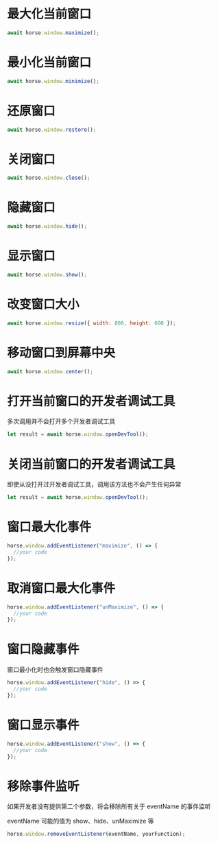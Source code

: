 # 最大化当前窗口

```javascript
await horse.window.maximize();
```

# 最小化当前窗口

```javascript
await horse.window.minimize();
```

# 还原窗口

```javascript
await horse.window.restore();
```

# 关闭窗口

```javascript
await horse.window.close();
```

# 隐藏窗口

```javascript
await horse.window.hide();
```

# 显示窗口

```javascript
await horse.window.show();
```

# 改变窗口大小

```javascript
await horse.window.resize({ width: 800, height: 600 });
```

# 移动窗口到屏幕中央

```javascript
await horse.window.center();
```

# 打开当前窗口的开发者调试工具

多次调用并不会打开多个开发者调试工具

```javascript
let result = await horse.window.openDevTool();
```

# 关闭当前窗口的开发者调试工具

即使从没打开过开发者调试工具，调用该方法也不会产生任何异常

```javascript
let result = await horse.window.openDevTool();
```

# 窗口最大化事件

```javascript
horse.window.addEventListener("maximize", () => {
  //your code
});
```

# 取消窗口最大化事件

```javascript
horse.window.addEventListener("unMaximize", () => {
  //your code
});
```

# 窗口隐藏事件

窗口最小化时也会触发窗口隐藏事件

```javascript
horse.window.addEventListener("hide", () => {
  //your code
});
```

# 窗口显示事件

```javascript
horse.window.addEventListener("show", () => {
  //your code
});
```

# 移除事件监听

如果开发者没有提供第二个参数，将会移除所有关于 eventName 的事件监听

eventName 可能的值为 show、hide、unMaximize 等

```javascript
horse.window.removeEventListener(eventName, yourFunction);
```

